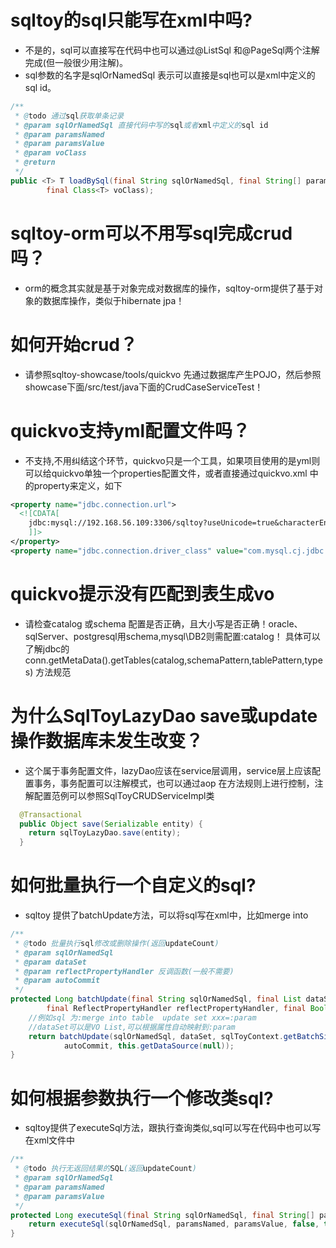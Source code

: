 # sqltoy的sql只能写在xml中吗?
* 不是的，sql可以直接写在代码中也可以通过@ListSql 和@PageSql两个注解完成(但一般很少用注解)。
* sql参数的名字是sqlOrNamedSql 表示可以直接是sql也可以是xml中定义的sql id。
```java
/**
 * @todo 通过sql获取单条记录
 * @param sqlOrNamedSql 直接代码中写的sql或者xml中定义的sql id
 * @param paramsNamed
 * @param paramsValue
 * @param voClass
 * @return
 */
public <T> T loadBySql(final String sqlOrNamedSql, final String[] paramsNamed, final Object[] paramsValue,
		final Class<T> voClass);
```
# sqltoy-orm可以不用写sql完成crud吗？
* orm的概念其实就是基于对象完成对数据库的操作，sqltoy-orm提供了基于对象的数据库操作，类似于hibernate jpa！

# 如何开始crud？
* 请参照sqltoy-showcase/tools/quickvo 先通过数据库产生POJO，然后参照showcase下面/src/test/java下面的CrudCaseServiceTest！

# quickvo支持yml配置文件吗？
* 不支持,不用纠结这个环节，quickvo只是一个工具，如果项目使用的是yml则可以给quickvo单独一个properties配置文件，或者直接通过quickvo.xml 中的property来定义，如下
```xml
<property name="jdbc.connection.url">
  <![CDATA[
	jdbc:mysql://192.168.56.109:3306/sqltoy?useUnicode=true&characterEncoding=utf-8&serverTimezone=GMT%2B8&useSSL=false
	]]>
</property>
<property name="jdbc.connection.driver_class" value="com.mysql.cj.jdbc.Driver"/>
```
# quickvo提示没有匹配到表生成vo
* 请检查catalog 或schema 配置是否正确，且大小写是否正确！oracle、sqlServer、postgresql用schema,mysql\DB2则需配置:catalog！
具体可以了解jdbc的conn.getMetaData().getTables(catalog,schemaPattern,tablePattern,types) 方法规范

# 为什么SqlToyLazyDao save或update操作数据库未发生改变？
* 这个属于事务配置文件，lazyDao应该在service层调用，service层上应该配置事务，事务配置可以注解模式，也可以通过aop 在方法规则上进行控制，注解配置范例可以参照SqlToyCRUDServiceImpl类
```java
  @Transactional
  public Object save(Serializable entity) {
	return sqlToyLazyDao.save(entity);
  }
```
# 如何批量执行一个自定义的sql?
* sqltoy 提供了batchUpdate方法，可以将sql写在xml中，比如merge into 
```java
/**
 * @todo 批量执行sql修改或删除操作(返回updateCount)
 * @param sqlOrNamedSql
 * @param dataSet
 * @param reflectPropertyHandler 反调函数(一般不需要)
 * @param autoCommit
 */
protected Long batchUpdate(final String sqlOrNamedSql, final List dataSet,
		final ReflectPropertyHandler reflectPropertyHandler, final Boolean autoCommit) {
	//例如sql 为:merge into table  update set xxx=:param
	//dataSet可以是VO List,可以根据属性自动映射到:param
	return batchUpdate(sqlOrNamedSql, dataSet, sqlToyContext.getBatchSize(), reflectPropertyHandler, null,
			autoCommit, this.getDataSource(null));
}

```

# 如何根据参数执行一个修改类sql?
* sqltoy提供了executeSql方法，跟执行查询类似,sql可以写在代码中也可以写在xml文件中
```java
/**
 * @todo 执行无返回结果的SQL(返回updateCount)
 * @param sqlOrNamedSql
 * @param paramsNamed
 * @param paramsValue
 */
protected Long executeSql(final String sqlOrNamedSql, final String[] paramsNamed, final Object[] paramsValue) {
	return executeSql(sqlOrNamedSql, paramsNamed, paramsValue, false, this.getDataSource(null));
}
```

